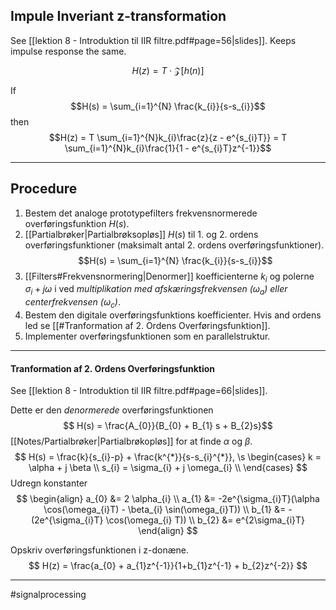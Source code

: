 ## Impule Inveriant z-transformation
See [[lektion 8 - Introduktion til IIR filtre.pdf#page=56|slides]]. Keeps impulse response the same.

$$H(z) = T \cdot \mathcal{Z}[h(n)]$$

If
$$H(s) = \sum_{i=1}^{N} \frac{k_{i}}{s-s_{i}}$$
then
$$H(z) = T \sum_{i=1}^{N}k_{i}\frac{z}{z - e^{s_{i}T}} = T \sum_{i=1}^{N}k_{i}\frac{1}{1 - e^{s_{i}T}z^{-1}}$$

---
## Procedure

1. Bestem det analoge prototypefilters frekvensnormerede overføringsfunktion $H(s)$.
2. [[Partialbrøker|Partialbrøksopløs]] $H(s)$ til 1. og 2. ordens overføringsfunktioner (maksimalt antal 2. ordens overføringsfunktioner).
$$H(s) = \sum_{i=1}^{N} \frac{k_{i}}{s-s_{i}}$$
3. [[Filters#Frekvensnormering|Denormer]] koefficienterne $k_i$ og polerne $\sigma_{i} + j\omega$ i ved *multiplikation med afskæringsfrekvensen ($\omega_{a}$) eller centerfrekvensen ($\omega_{c}$)*.
4. Bestem den digitale overføringsfunktions koefficienter. Hvis and ordens led se [[#Tranformation af 2. Ordens Overføringsfunktion]].
5. Implementer overføringsfunktionen som en parallelstruktur.

---

#### Tranformation af 2. Ordens Overføringsfunktion
See [[lektion 8 - Introduktion til IIR filtre.pdf#page=66|slides]].

Dette er den *denormerede* overføringsfunktionen
$$ H(s) = \frac{A_{0}}{B_{0} + B_{1} s + B_{2}s}$$
[[Notes/Partialbrøker|Partialbrøkopløs]] for at finde $\alpha$ og $\beta$.
$$
H(s) = \frac{k}{s_{i}-p} + \frac{k^{*}}{s-s_{i}^{*}}, \s
\begin{cases}
k = \alpha + j \beta \\
s_{i} = \sigma_{i} + j \omega_{i} \\
\end{cases}
$$
Udregn konstanter
$$
\begin{align}
a_{0} &= 2 \alpha_{i} \\
a_{1} &= -2e^{\sigma_{i}T}(\alpha \cos(\omega_{i}T) - \beta_{i} \sin(\omega_{i}T)) \\
b_{1} &= -(2e^{\sigma_{i}T} \cos(\omega_{i} T)) \\
b_{2} &= e^{2\sigma_{i}T}
\end{align}
$$

Opskriv overføringsfunktionen i z-donæne.
$$ H(z) = \frac{a_{0} + a_{1}z^{-1}}{1+b_{1}z^{-1} + b_{2}z^{-2}} $$

---
#signalprocessing 